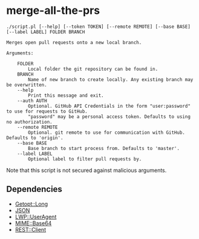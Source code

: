 # merge-all-the-prs

```
./script.pl [--help] [--token TOKEN] [--remote REMOTE] [--base BASE] [--label LABEL] FOLDER BRANCH

Merges open pull requests onto a new local branch. 

Arguments:

    FOLDER
        Local folder the git repository can be found in.
    BRANCH
        Name of new branch to create locally. Any existing branch may be overwritten.
    --help
        Print this message and exit.
    --auth AUTH
        Optional. GitHub API Credentials in the form "user:password" to use for requests to GitHub. 
        "password" may be a personal access token. Defaults to using no authorization.
    --remote REMOTE
        Optional. git remote to use for communication with GitHub. Defaults to 'origin'.
    --base BASE
        Base branch to start process from. Defaults to 'master'. 
    --label LABEL
        Optional label to filter pull requests by.
```

Note that this script is not secured against malicious arguments. 

## Dependencies

- [Getopt::Long](https://metacpan.org/pod/Getopt::Long)
- [JSON](https://metacpan.org/pod/JSON)
- [LWP::UserAgent](https://metacpan.org/pod/LWP::UserAgent)
- [MIME::Base64](https://metacpan.org/pod/MIME::Base64)
- [REST::Client](https://metacpan.org/pod/REST::Client)